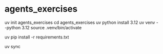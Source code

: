 # agents_exercises

uv init agents_exercises
cd agents_exercises
uv python install 3.12
uv venv --python 3.12
source .venv/bin/activate

uv pip install -r requirements.txt

uv sync